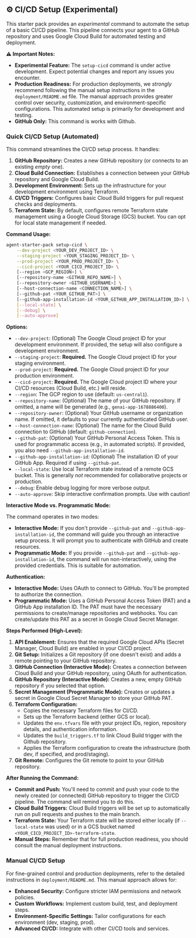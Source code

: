 
## ⚙️ CI/CD Setup (Experimental)

This starter pack provides an *experimental* command to automate the setup of a basic CI/CD pipeline.  This pipeline connects your agent to a GitHub repository and uses Google Cloud Build for automated testing and deployment.

**⚠️ Important Notes:**

*   **Experimental Feature:** The `setup-cicd` command is under active development.  Expect potential changes and report any issues you encounter.
*   **Production Readiness:**  For production deployments, we *strongly* recommend following the manual setup instructions in the `deployment/README.md` file.  The manual approach provides greater control over security, customization, and environment-specific configurations.  This automated setup is primarily for development and testing.
*  **GitHub Only:** This command is works with Github.

### Quick CI/CD Setup (Automated)

This command streamlines the CI/CD setup process.  It handles:

1.  **GitHub Repository:** Creates a new GitHub repository (or connects to an existing *empty* one).
2.  **Cloud Build Connection:** Establishes a connection between your GitHub repository and Google Cloud Build.
3.  **Development Environment:**  Sets up the infrastructure for your development environment using Terraform.
4.  **CI/CD Triggers:** Configures basic Cloud Build triggers for pull request checks and deployments.
5.  **Terraform State:**  By default, configures remote Terraform state management using a Google Cloud Storage (GCS) bucket.  You can opt for local state management if needed.

**Command Usage:**

```bash
agent-starter-pack setup-cicd \
    --dev-project <YOUR_DEV_PROJECT_ID> \
    --staging-project <YOUR_STAGING_PROJECT_ID> \
    --prod-project <YOUR_PROD_PROJECT_ID> \
    --cicd-project <YOUR_CICD_PROJECT_ID> \
    [--region <GCP_REGION>] \
    [--repository-name <GITHUB_REPO_NAME>] \
    [--repository-owner <GITHUB_USERNAME>] \
    [--host-connection-name <CONNECTION_NAME>] \
    [--github-pat <YOUR_GITHUB_PAT>] \
    [--github-app-installation-id <YOUR_GITHUB_APP_INSTALLATION_ID>] \
    [--local-state] \
    [--debug] \
    [--auto-approve]
```

**Options:**

*   `--dev-project`:  (Optional) The Google Cloud project ID for your development environment.  If provided, the setup will also configure a development environment.
*   `--staging-project`:  **Required.** The Google Cloud project ID for your staging environment.
*   `--prod-project`:  **Required.** The Google Cloud project ID for your production environment.
*   `--cicd-project`:  **Required.** The Google Cloud project ID where your CI/CD resources (Cloud Build, etc.) will reside.
*   `--region`:  The GCP region to use (default: `us-central1`).
*   `--repository-name`:  (Optional) The name of your GitHub repository.  If omitted, a name will be generated (e.g., `genai-app-1678886400`).
*   `--repository-owner`: (Optional) Your GitHub username or organization name.  If omitted, it defaults to your currently authenticated GitHub user.
*   `--host-connection-name`: (Optional) The name for the Cloud Build connection to GitHub (default: `github-connection`).
*   `--github-pat`:  (Optional) Your GitHub Personal Access Token.  This is used for programmatic access (e.g., in automated scripts).  If provided, you also need `--github-app-installation-id`.
*   `--github-app-installation-id`: (Optional) The installation ID of your GitHub App.  Required if using `--github-pat`.
*   `--local-state`:  Use local Terraform state instead of a remote GCS bucket.  This is generally *not* recommended for collaborative projects or production.
*   `--debug`:  Enable debug logging for more verbose output.
*   `--auto-approve`:  Skip interactive confirmation prompts.  Use with caution!

**Interactive Mode vs. Programmatic Mode:**

The command operates in two modes:

*   **Interactive Mode:**  If you don't provide `--github-pat` and `--github-app-installation-id`, the command will guide you through an interactive setup process.  It will prompt you to authenticate with GitHub and create resources.
*   **Programmatic Mode:**  If you provide `--github-pat` and `--github-app-installation-id`, the command will run non-interactively, using the provided credentials.  This is suitable for automation.

**Authentication:**

*   **Interactive Mode:**  Uses OAuth to connect to GitHub.  You'll be prompted to authorize the connection.
*   **Programmatic Mode:**  Uses a GitHub Personal Access Token (PAT) and a GitHub App installation ID.  The PAT must have the necessary permissions to create/manage repositories and webhooks.  You can create/update this PAT as a secret in Google Cloud Secret Manager.

**Steps Performed (High-Level):**

1.  **API Enablement:**  Ensures that the required Google Cloud APIs (Secret Manager, Cloud Build) are enabled in your CI/CD project.
2.  **Git Setup:**  Initializes a Git repository (if one doesn't exist) and adds a remote pointing to your GitHub repository.
3.  **GitHub Connection (Interactive Mode):**  Creates a connection between Cloud Build and your GitHub repository, using OAuth for authentication.
4.  **GitHub Repository (Interactive Mode):** Creates a new, empty GitHub repository if you selected that option.
5.  **Secret Management (Programmatic Mode):**  Creates or updates a secret in Google Cloud Secret Manager to store your GitHub PAT.
6.  **Terraform Configuration:**
    *   Copies the necessary Terraform files for CI/CD.
    *   Sets up the Terraform backend (either GCS or local).
    *   Updates the `env.tfvars` file with your project IDs, region, repository details, and authentication information.
    * Updates the `build_triggers.tf` to link Cloud Build trigger with the Github repository.
    *   Applies the Terraform configuration to create the infrastructure (both dev, if specified, and prod/staging).
7.  **Git Remote:** Configures the Git remote to point to your GitHub repository.

**After Running the Command:**

*   **Commit and Push:**  You'll need to commit and push your code to the newly created (or connected) GitHub repository to trigger the CI/CD pipeline.  The command will remind you to do this.
*   **Cloud Build Triggers:**  Cloud Build triggers will be set up to automatically run on pull requests and pushes to the main branch.
*   **Terraform State:** Your Terraform state will be stored either locally (if `--local-state` was used) or in a GCS bucket named `<YOUR_CICD_PROJECT_ID>-terraform-state`.
*   **Manual Steps:** Remember that for full production readiness, you should consult the manual deployment instructions.

### Manual CI/CD Setup

For fine-grained control and production deployments, refer to the detailed instructions in `deployment/README.md`.  This manual approach allows for:

*   **Enhanced Security:**  Configure stricter IAM permissions and network policies.
*   **Custom Workflows:**  Implement custom build, test, and deployment steps.
*   **Environment-Specific Settings:**  Tailor configurations for each environment (dev, staging, prod).
*   **Advanced CI/CD:**  Integrate with other CI/CD tools and services.